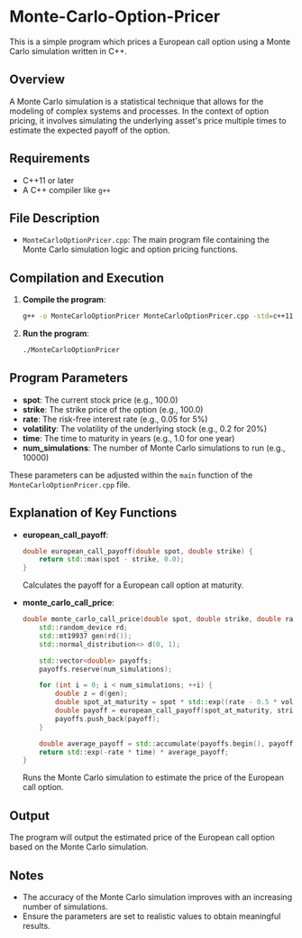# Monte-Carlo-Option-Pricer

This is a simple program which prices a European call option using a Monte Carlo simulation written in C++.

## Overview

A Monte Carlo simulation is a statistical technique that allows for the modeling of complex systems and processes. In the context of option pricing, it involves simulating the underlying asset's price multiple times to estimate the expected payoff of the option.

## Requirements

- C++11 or later
- A C++ compiler like `g++`

## File Description

- `MonteCarloOptionPricer.cpp`: The main program file containing the Monte Carlo simulation logic and option pricing functions.

## Compilation and Execution

1. **Compile the program**:

    ```sh
    g++ -o MonteCarloOptionPricer MonteCarloOptionPricer.cpp -std=c++11
    ```

2. **Run the program**:

    ```sh
    ./MonteCarloOptionPricer
    ```

## Program Parameters

- **spot**: The current stock price (e.g., 100.0)
- **strike**: The strike price of the option (e.g., 100.0)
- **rate**: The risk-free interest rate (e.g., 0.05 for 5%)
- **volatility**: The volatility of the underlying stock (e.g., 0.2 for 20%)
- **time**: The time to maturity in years (e.g., 1.0 for one year)
- **num_simulations**: The number of Monte Carlo simulations to run (e.g., 10000)

These parameters can be adjusted within the `main` function of the `MonteCarloOptionPricer.cpp` file.

## Explanation of Key Functions

- **european_call_payoff**: 
    ```cpp
    double european_call_payoff(double spot, double strike) {
        return std::max(spot - strike, 0.0);
    }
    ```
  Calculates the payoff for a European call option at maturity.

- **monte_carlo_call_price**: 
    ```cpp
    double monte_carlo_call_price(double spot, double strike, double rate, double volatility, double time, int num_simulations) {
        std::random_device rd;
        std::mt19937 gen(rd());
        std::normal_distribution<> d(0, 1);

        std::vector<double> payoffs;
        payoffs.reserve(num_simulations);

        for (int i = 0; i < num_simulations; ++i) {
            double z = d(gen);
            double spot_at_maturity = spot * std::exp((rate - 0.5 * volatility * volatility) * time + volatility * std::sqrt(time) * z);
            double payoff = european_call_payoff(spot_at_maturity, strike);
            payoffs.push_back(payoff);
        }

        double average_payoff = std::accumulate(payoffs.begin(), payoffs.end(), 0.0) / num_simulations;
        return std::exp(-rate * time) * average_payoff;
    }
    ```
  Runs the Monte Carlo simulation to estimate the price of the European call option.

## Output

The program will output the estimated price of the European call option based on the Monte Carlo simulation.

## Notes

- The accuracy of the Monte Carlo simulation improves with an increasing number of simulations.
- Ensure the parameters are set to realistic values to obtain meaningful results.
